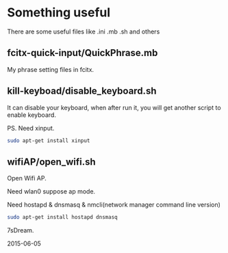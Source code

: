 # Something useful

There are some useful files like .ini .mb .sh and others


## fcitx-quick-input/QuickPhrase.mb

My phrase setting files in fcitx.

## kill-keyboad/disable_keyboard.sh

It can disable your keyboard, when after run it, you will get another script to enable keyboard.

PS. Need xinput.

```bash
sudo apt-get install xinput
```

## wifiAP/open_wifi.sh

Open Wifi AP.

Need wlan0 suppose ap mode.

Need hostapd & dnsmasq & nmcli(network manager command line version)

```bash
sudo apt-get install hostapd dnsmasq
```

7sDream.

2015-06-05
